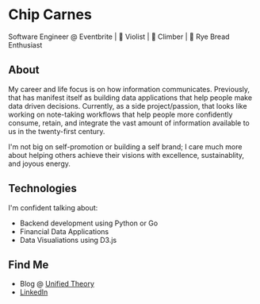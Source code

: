 # Chip Carnes 

Software Engineer @ Eventbrite | 🎻 Violist | 🧗‍ Climber | 🍞 Rye Bread Enthusiast

## About 
My career and life focus is on how information communicates. Previously, that has manifest itself as building data applications that help people make data driven decisions.  Currently, as a side project/passion, that looks like working on note-taking workflows that help people more confidently consume, retain, and integrate the vast amount of information available to us in the twenty-first century.  

I'm not big on self-promotion or building a self brand; I care much more about helping others achieve their visions with excellence, sustainablity, and joyous energy.

## Technologies
I'm confident talking about:
- Backend development using Python or Go
- Financial Data Applications
- Data Visualiations using D3.js

## Find Me
- Blog @ [Unified Theory](http://chipcarnes.com)
- [LinkedIn](https://www.linkedin.com/in/chipcarnes/)
<!--
**musicionary/musicionary** is a ✨ _special_ ✨ repository because its `README.md` (this file) appears on your GitHub profile.

Here are some ideas to get you started:

- 🔭 I’m currently working on ...
- 🌱 I’m currently learning ...
- 👯 I’m looking to collaborate on ...
- 🤔 I’m looking for help with ...
- 💬 Ask me about ...
- 📫 How to reach me: ...
- 😄 Pronouns: ...
- ⚡ Fun fact: ...
-->
